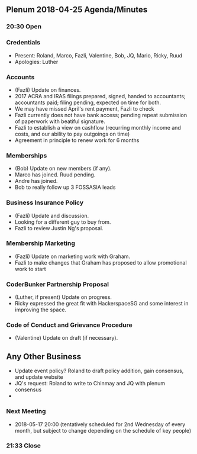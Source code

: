 ## Plenum 2018-04-25 Agenda/Minutes

### 20:30 Open

### Credentials
- Present: Roland, Marco, Fazli, Valentine, Bob, JQ, Mario, Ricky, Ruud
- Apologies: Luther

### Accounts
- (Fazli) Update on finances.
- 2017 ACRA and IRAS filings prepared, signed, handed to accountants; accountants paid; filing pending, expected on time for both.
- We may have missed April's rent payment, Fazli to check
- Fazli currently does not have bank access; pending repeat submission of paperwork with beatiful signature.
- Fazli to establish a view on cashflow (recurring monthly income and costs, and our ability to pay outgoings on time)
- Agreement in principle to renew work for 6 months

### Memberships
- (Bob) Update on new members (if any).
- Marco has joined. Ruud pending.
- Andre has joined.
- Bob to really follow up 3 FOSSASIA leads

### Business Insurance Policy
- (Fazli) Update and discussion.
- Looking for a different guy to buy from.
- Fazli to review Justin Ng's proposal.

### Membership Marketing
- (Fazli) Update on marketing work with Graham.
- Fazli to make changes that Graham has proposed to allow promotional work to start

### CoderBunker Partnership Proposal
- (Luther, if present) Update on progress.
- Ricky expressed the great fit with HackerspaceSG and some interest in improving the space.

### Code of Conduct and Grievance Procedure
- (Valentine) Update on draft (if necessary).

## Any Other Business
- Update event policy? Roland to draft policy addition, gain consensus, and update website
- JQ's request: Roland to write to Chinmay and JQ with plenum consensus
- 

### Next Meeting
- 2018-05-17 20:00 (tentatively scheduled for 2nd Wednesday of every month, but subject to change depending on the schedule of key people)

### 21:33 Close
